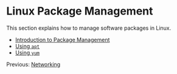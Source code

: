 
# Linux Package Management

This section explains how to manage software packages in Linux.

*   [Introduction to Package Management](./introduction.md)
*   [Using `apt`](./apt.md)
*   [Using `yum`](./yum.md)

Previous: [Networking](../05-networking/index.md)
